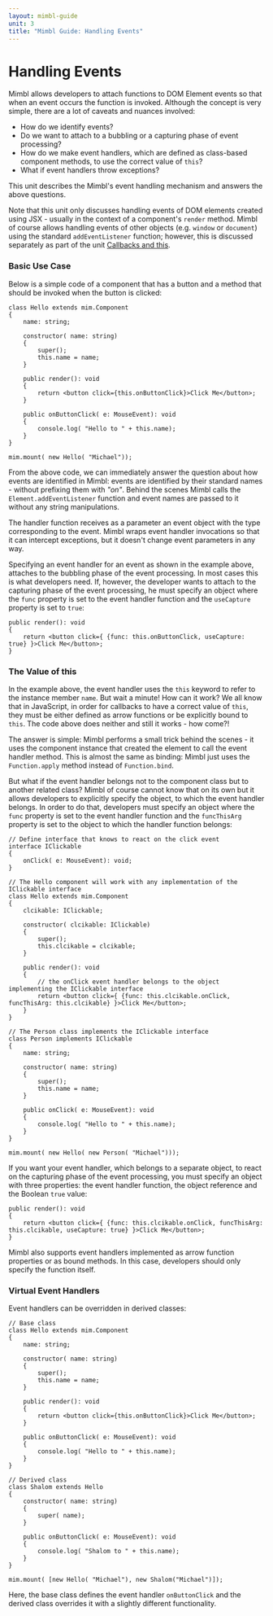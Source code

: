 ```yaml
---
layout: mimbl-guide
unit: 3
title: "Mimbl Guide: Handling Events"
---
```


# Handling Events
Mimbl allows developers to attach functions to DOM Element events so that when an event occurs the function is invoked. Although the concept is very simple, there are a lot of caveats and nuances involved:

- How do we identify events?
- Do we want to attach to a bubbling or a capturing phase of event processing?
- How do we make event handlers, which are defined as class-based component methods, to use the correct value of `this`?
- What if event handlers throw exceptions?

This unit describes the Mimbl's event handling mechanism and answers the above questions.

Note that this unit only discusses handling events of DOM elements created using JSX - usually in the context of a component's `render` method. Mimbl of course allows handling events of other objects (e.g. `window` or `document`) using the standard `addEventListener` function; however, this is discussed separately as part of the unit [Callbacks and this](callbacks-and-this.html).

### Basic Use Case
Below is a simple code of a component that has a button and a method that should be invoked when the button is clicked:

```tsx
class Hello extends mim.Component
{
    name: string;

    constructor( name: string)
    {
        super();
        this.name = name;
    }

    public render(): void
    {
        return <button click={this.onButtonClick}>Click Me</button>;
    }

    public onButtonClick( e: MouseEvent): void
    {
        console.log( "Hello to " + this.name);
    }
}

mim.mount( new Hello( "Michael"));
```

From the above code, we can immediately answer the question about how events are identified in Mimbl: events are identified by their standard names - without prefixing them with *"on"*. Behind the scenes Mimbl calls the `Element.addEventListener` function and event names are passed to it without any string manipulations.

The handler function receives as a parameter an event object with the type corresponding to the event. Mimbl wraps event handler invocations so that it can intercept exceptions, but it doesn't change event parameters in any way.

Specifying an event handler for an event as shown in the example above, attaches to the bubbling phase of the event processing. In most cases this is what developers need. If, however, the developer wants to attach to the capturing phase of the event processing, he must specify an object where the `func` property is set to the event handler function and the `useCapture` property is set to `true`:

```tsx
public render(): void
{
    return <button click={ {func: this.onButtonClick, useCapture: true} }>Click Me</button>;
}
```

### The Value of **this**
In the example above, the event handler uses the `this` keyword to refer to the instance member `name`. But wait a minute! How can it work? We all know that in JavaScript, in order for callbacks to have a correct value of `this`, they must be either defined as arrow functions or be explicitly bound to `this`. The code above does neither and still it works - how come?!

The answer is simple: Mimbl performs a small trick behind the scenes - it uses the component instance that created the element to call the event handler method. This is almost the same as binding: Mimbl just uses the `Function.apply` method instead of `Function.bind`.

But what if the event handler belongs not to the component class but to another related class? Mimbl of course cannot know that on its own but it allows developers to explicitly specify the object, to which the event handler belongs. In order to do that, developers must specify an object where the `func` property is set to the event handler function and the `funcThisArg` property is set to the object to which the handler function belongs:

```tsx
// Define interface that knows to react on the click event
interface IClickable
{
    onClick( e: MouseEvent): void;
}

// The Hello component will work with any implementation of the IClickable interface
class Hello extends mim.Component
{
    clcikable: IClickable;

    constructor( clcikable: IClickable)
    {
        super();
        this.clcikable = clcikable;
    }

    public render(): void
    {
        // the onClick event handler belongs to the object implementing the IClickable interface
        return <button click={ {func: this.clcikable.onClick, funcThisArg: this.clcikable} }>Click Me</button>;
    }
}

// The Person class implements the IClickable interface
class Person implements IClickable
{
    name: string;

    constructor( name: string)
    {
        super();
        this.name = name;
    }

    public onClick( e: MouseEvent): void
    {
        console.log( "Hello to " + this.name);
    }
}

mim.mount( new Hello( new Person( "Michael")));
```

If you want your event handler, which belongs to a separate object, to react on the capturing phase of the event processing, you must specify an object with three properties: the event handler function, the object reference and the Boolean `true` value:

```tsx
public render(): void
{
    return <button click={ {func: this.clcikable.onClick, funcThisArg: this.clcikable, useCapture: true} }>Click Me</button>;
}
```

Mimbl also supports event handlers implemented as arrow function properties or as bound methods. In this case, developers should only specify the function itself.


### Virtual Event Handlers
Event handlers can be overridden in derived classes:

```tsx
// Base class
class Hello extends mim.Component
{
    name: string;

    constructor( name: string)
    {
        super();
        this.name = name;
    }

    public render(): void
    {
        return <button click={this.onButtonClick}>Click Me</button>;
    }

    public onButtonClick( e: MouseEvent): void
    {
        console.log( "Hello to " + this.name);
    }
}

// Derived class
class Shalom extends Hello
{
    constructor( name: string)
    {
        super( name);
    }

    public onButtonClick( e: MouseEvent): void
    {
        console.log( "Shalom to " + this.name);
    }
}

mim.mount( [new Hello( "Michael"), new Shalom("Michael")]);
```

Here, the base class defines the event handler `onButtonClick` and the derived class overrides it with a slightly different functionality.




